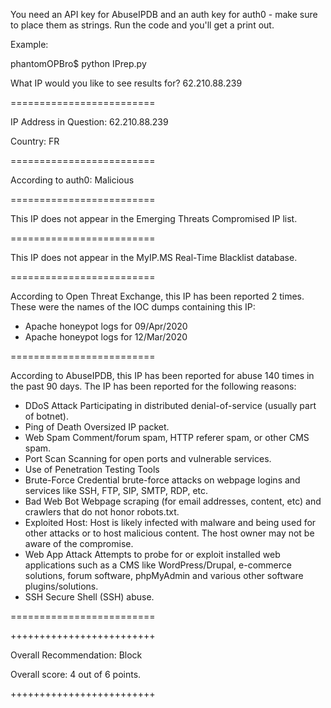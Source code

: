 You need an API key for AbuseIPDB and an auth key for auth0 - make sure to place them as strings. Run the code and you'll get a print out. 

Example: 

phantomOPBro$ python IPrep.py 

What IP would you like to see results for? 62.210.88.239

=========================


IP Address in Question: 62.210.88.239

Country: FR

=========================



According to auth0:  Malicious



=========================

This IP does not appear in the Emerging Threats Compromised IP list.

=========================

This IP does not appear in the MyIP.MS Real-Time Blacklist database.

=========================



According to Open Threat Exchange, this IP has been reported 2 times. 
These were the names of the IOC dumps containing this IP: 
- Apache honeypot logs for 09/Apr/2020
- Apache honeypot logs for 12/Mar/2020

=========================

According to AbuseIPDB, this IP has been reported for abuse 140 times in the past 90 days. The IP has been reported for the following reasons:
- DDoS Attack Participating in distributed denial-of-service (usually part of botnet).
- Ping of Death Oversized IP packet.
- Web Spam Comment/forum spam, HTTP referer spam, or other CMS spam.
- Port Scan Scanning for open ports and vulnerable services.
- Use of Penetration Testing Tools
- Brute-Force Credential brute-force attacks on webpage logins and services like SSH, FTP, SIP, SMTP, RDP, etc.
- Bad Web Bot Webpage scraping (for email addresses, content, etc) and crawlers that do not honor robots.txt.
- Exploited Host: Host is likely infected with malware and being used for other attacks or to host malicious content. The host owner may not be aware of the compromise.
- Web App Attack Attempts to probe for or exploit installed web applications such as a CMS like WordPress/Drupal, e-commerce solutions, forum software, phpMyAdmin and various other software plugins/solutions.
- SSH Secure Shell (SSH) abuse.

=========================

+++++++++++++++++++++++++

Overall Recommendation: Block

Overall score: 4 out of 6 points.

+++++++++++++++++++++++++

